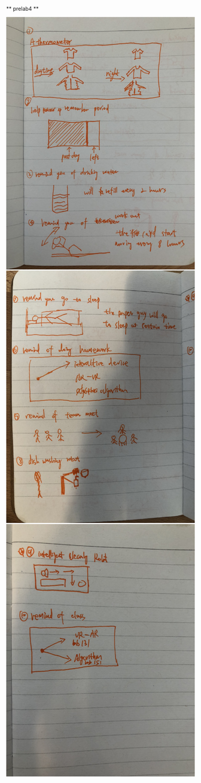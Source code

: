 ** prelab4 **

![sketch](https://github.com/Yiyuan7/prelab4/blob/master/IMG_1688.JPG)
![sketch](https://github.com/Yiyuan7/prelab4/blob/master/IMG_1689.JPG)
![sketch](https://github.com/Yiyuan7/prelab4/blob/master/IMG_1690.JPG)
